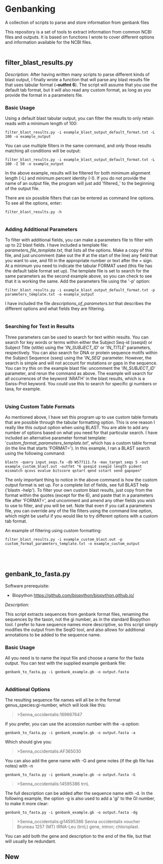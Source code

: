 # Genbanking
A collection of scripts to parse and store information from genbank files

This repository is a set of tools to extract information from common NCBI files and outputs. It is based on functions I wrote to cover different options and information available for the NCBI files.
<br></br>
## filter_blast_results.py

*Description:*
After having written many scripts to parse different kinds of blast output, I finally wrote a function that will parse any blast results file that uses tabular format (**-outfmt 6**). The script will assume that you use the default tab format, but it will also read any custom format, as long as you provide the format in a parameters file. 

### Basic Usage

Using a default blast tabular output, you can filter the results to only retain reads with a minimum length of 100:

`filter_blast_results.py -i example_blast_output_default_format.txt -L 100 -o example_output`

You can use multiple filters in the same command, and only those results matching all conditions will be output:

`filter_blast_results.py -i example_blast_output_default_format.txt -L 100 -I 50 -o example_output`

In the above example, results will be filtered for both minimum alignment length (-L) and minimum percent identity (-I). If you do not provide the name of an output file, the program will just add 'filtered_' to the beginning of the output file. 

There are six possible filters that can be entered as command line options. To see all the options, enter:

`filter_blast_results.py -h`
<br></br>
### Adding Additional Parameters

To filter with additional fields, you can make a parameters file to filter with up to 22 blast fields. I have included a template file: *parameters_file_template.txt*, that lists all the options. Make a copy of this file, and just uncomment (take out the # at the start of the line) any field that you want to use, and fill in the appropriate number or text after the = sign. At a minimum you need to indicate the tabular FORMAT used (this file has the default table format set up). The template file is set to search for the same parameters as the second example above, so you can check to see that it is working the same. Add the parameters file using the '-p' option:

`filter_blast_results.py -i example_blast_output_default_format.txt -p parameters_template.txt -o example_output`

I have included the file *descriptions_of_parameters.txt* that describes the different options and what fields they are filtering. 
<br></br>
### Searching for Text in Results

Three parameters can be used to search for text within results. You can search for key words or terms within either the Subject Seq-id (sseqid) or Subject Title (stitle) using the '*IN_SUBJECT_ID*' or '*IN_TITLE*' parameters, respectively. You can also search for DNA or protein sequence motifs within the Subject Sequence (sseq) using the '*IN_SEQ*' parameter. However, the search is simple and will not account for mutations or gaps in the sequence. You can try this on the example blast file: uncomment the '*IN_SUBJECT_ID*' parameter, and rerun the command as above. The example will search for all occurrences of the keyword 'ARATH' in the blast results, which is a Swiss-Prot keyword. You could use this to search for specific gi numbers or taxa, for example. 
<br></br>
### Using Custom Table Formats

As mentioned above, I have set this program up to use custom table formats that are possible through the tabular formatting option. This is one reason I really like this output option when using BLAST. You are able to add any number of options based on what you need for that particular search. I have included an alternative parameter format template: '*custom_format_parameters_template.txt*', which has a custom table format (in the line that starts 'FORMAT='). In this example, I ran a BLAST search using the following command:

`blastn -query input_seqs.fa -db WS77111.fa -max_target_seqs 5 -out example_custom_blast.out -outfmt "6 qseqid sseqid length pident mismatch qcovs evalue bitscore qstart qend sstart send gapopen"`

The only important thing to notice in the above command is how the custom output format is set up. For a complete list of fields, see full BLAST help ('blastn -help'). To filter your own custom blast results, just copy from the format within the quotes (except for the 6), and paste that in a parameters file after 'FORMAT=', and uncomment and amend any other fields you wish to use to filter, and you will be set. Note that even if you call a parameters file, you can override any of the file filters using the command line option, which might be useful if you would like to try different options with a custom tab format.

An example of filtering using custom formatting:

`filter_blast_results.py -i example_custom_blast.out -p custom_format_parameters_template.txt -o example_custom_output`
<br></br>
<br></br>
## genbank_to_fasta.py

Software prerequisite:

* Biopython https://github.com/biopython/biopython.github.io/

*Description:*

This script extracts sequences from genbank format files, renaming the sequences by the taxon, not the gi number, as in the standard Biopython tool. I prefer to have sequence names more descriptive, so this script simply modifies the output from the SeqIO tool, and also allows for additional annotations to be added to the sequence name. 

### Basic Usage

All you need is to name the input file and choose a name for the fasta output. You can test with the supplied example genbank file:

`genbank_to_fasta.py -i genbank_example.gb -o output.fasta`
<br></br>
### Additional Options

The resulting sequence file names will all be in the format genus_species:gi-number, which will look like this:

>\>Senna_occidentalis:169667647 

If you prefer, you can use the accession number with the -a option: 

`genbank_to_fasta.py -i genbank_example.gb -o output.fasta -a`

Which should give you:

>\>Senna_occidentalis:AF365030

You can also add the gene name with -G and gene notes (if the gb file has notes) with -n

`genbank_to_fasta.py -i genbank_example.gb -o output.fasta -G`

>\>Senna_occidentalis:14595386 trnL

The full description can be added after the sequence name with -d. In the following example, the option -g is also used to add a 'gi' to the GI number, to make it more clear:

`genbank_to_fasta.py -i genbank_example.gb -o output.fasta -dg`

>\>Senna_occidentalis:gi14595386 Senna occidentalis voucher Bruneau 1257 (MT) tRNA-Leu (trnL) gene, intron; chloroplast.

You can add both the gene and description to the end of the file, but that will usually be redundant. 

## New

